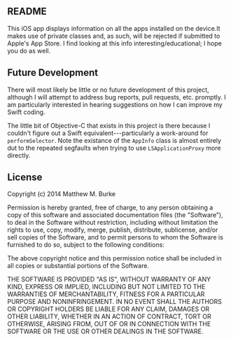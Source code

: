 ## README

This iOS app displays information on all the apps installed on the device.It makes use of
private classes and, as such, will be rejected if submitted to Apple's App Store. I find
looking at this info interesting/educational; I hope you do as well.

## Future Development

There will most likely be little or no future development of this project, although I will
attempt to address bug reports, pull requests, etc. promptly. I am particularly interested
in hearing suggestions on how I can improve my Swift coding.

The little bit of Objective-C that exists in this project is there because I couldn't
figure out a Swift equivalent---particularly a work-around for `performSelector`. Note
the existance of the `AppInfo` class is almost entirely dut to the repeated segfaults when
trying to use `LSApplicationProxy` more directly.

## License

Copyright (c) 2014 Matthew M. Burke
 
Permission is hereby granted, free of charge, to any person obtaining
a copy of this software and associated documentation files (the
"Software"), to deal in the Software without restriction, including
without limitation the rights to use, copy, modify, merge, publish,
distribute, sublicense, and/or sell copies of the Software, and to
permit persons to whom the Software is furnished to do so, subject to
the following conditions:
 
The above copyright notice and this permission notice shall be
included in all copies or substantial portions of the Software.
 
THE SOFTWARE IS PROVIDED "AS IS", WITHOUT WARRANTY OF ANY KIND,
EXPRESS OR IMPLIED, INCLUDING BUT NOT LIMITED TO THE WARRANTIES OF
MERCHANTABILITY, FITNESS FOR A PARTICULAR PURPOSE AND
NONINFRINGEMENT. IN NO EVENT SHALL THE AUTHORS OR COPYRIGHT HOLDERS BE
LIABLE FOR ANY CLAIM, DAMAGES OR OTHER LIABILITY, WHETHER IN AN ACTION
OF CONTRACT, TORT OR OTHERWISE, ARISING FROM, OUT OF OR IN CONNECTION
WITH THE SOFTWARE OR THE USE OR OTHER DEALINGS IN THE SOFTWARE.
